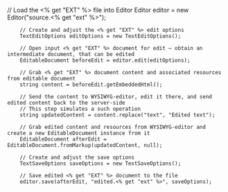 // Load the <% get "EXT" %> file into Editor
        Editor editor = new Editor("source.<% get "ext" %>");

        // Create and adjust the <% get "EXT" %> edit options
        TextEditOptions editOptions = new TextEditOptions();
        
        // Open input <% get "EXT" %> document for edit — obtain an intermediate document, that can be edited
        EditableDocument beforeEdit = editor.edit(editOptions);

        // Grab <% get "EXT" %> document content and associated resources from editable document
        string content = beforeEdit.getEmbeddedHtml();

        // Send the content to WYSIWYG-editor, edit it there, and send edited content back to the server-side
        // This step simulates a such operation
        string updatedContent = content.replace("text", "Edited text");

        // Grab edited content and resources from WYSIWYG-editor and create a new EditableDocument instance from it
        EditableDocument afterEdit = EditableDocument.fromMarkup(updatedContent, null);

        // Create and adjust the save options
        TextSaveOptions saveOptions = new TextSaveOptions();

        // Save edited <% get "EXT" %> document to the file
        editor.save(afterEdit, "edited.<% get "ext" %>", saveOptions);